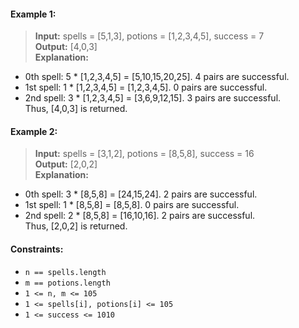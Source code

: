 #### Example 1:

> **Input:** spells = [5,1,3], potions = [1,2,3,4,5], success = 7  
> **Output:** [4,0,3]  
> **Explanation:**

- 0th spell: 5 \* [1,2,3,4,5] = [5,10,15,20,25]. 4 pairs are successful.
- 1st spell: 1 \* [1,2,3,4,5] = [1,2,3,4,5]. 0 pairs are successful.
- 2nd spell: 3 \* [1,2,3,4,5] = [3,6,9,12,15]. 3 pairs are successful.  
  Thus, [4,0,3] is returned.

#### Example 2:

> **Input:** spells = [3,1,2], potions = [8,5,8], success = 16  
> **Output:** [2,0,2]  
> **Explanation:**

- 0th spell: 3 \* [8,5,8] = [24,15,24]. 2 pairs are successful.
- 1st spell: 1 \* [8,5,8] = [8,5,8]. 0 pairs are successful.
- 2nd spell: 2 \* [8,5,8] = [16,10,16]. 2 pairs are successful.  
  Thus, [2,0,2] is returned.

#### Constraints:

- `n == spells.length`
- `m == potions.length`
- `1 <= n, m <= 105`
- `1 <= spells[i], potions[i] <= 105`
- `1 <= success <= 1010`
